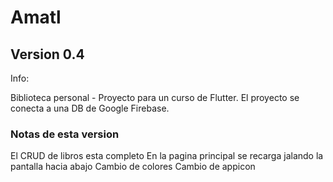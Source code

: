 # Amatl
## Version 0.4

Info:

Biblioteca personal - Proyecto para un curso de Flutter.
El proyecto se conecta a una DB de Google Firebase.

### Notas de esta version

El CRUD de libros esta completo
En la pagina principal se recarga jalando la pantalla hacia abajo
Cambio de colores
Cambio de appicon